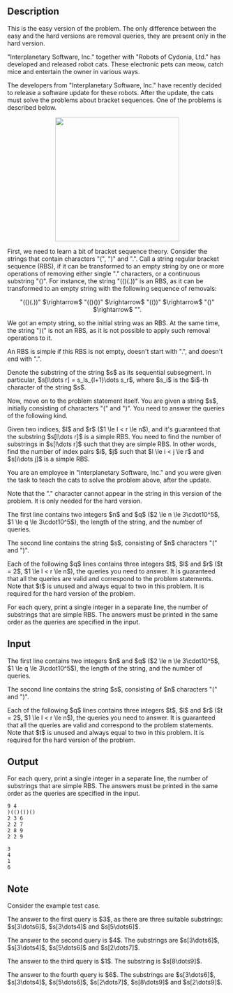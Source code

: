 ## Description

<div><p><span class="tex-font-style-it">This is the easy version of the problem. The only difference between the easy and the hard versions are removal queries, they are present only in the hard version.</span></p><p>"Interplanetary Software, Inc." together with "Robots of Cydonia, Ltd." has developed and released robot cats. These electronic pets can meow, catch mice and entertain the owner in various ways.</p><p>The developers from "Interplanetary Software, Inc." have recently decided to release a software update for these robots. After the update, the cats must solve the problems about bracket sequences. One of the problems is described below.</p><center> <img class="tex-graphics" src="file://NGSKZbGV.png" style="max-width: 100.0%;max-height: 100.0%;" width="284px"> </center><p>First, we need to learn a bit of bracket sequence theory. Consider the strings that contain characters "<span class="tex-font-style-tt">(</span>", "<span class="tex-font-style-tt">)</span>" and "<span class="tex-font-style-tt">.</span>". Call a string <span class="tex-font-style-it">regular bracket sequence (RBS)</span>, if it can be transformed to an empty string by one or more operations of removing either single "<span class="tex-font-style-tt">.</span>" characters, or a continuous substring "<span class="tex-font-style-tt">()</span>". For instance, the string "<span class="tex-font-style-tt">(()(.))</span>" is an RBS, as it can be transformed to an empty string with the following sequence of removals:</p><center> "<span class="tex-font-style-tt">(()(<span class="tex-font-style-underline">.</span>))</span>" $\rightarrow$ "<span class="tex-font-style-tt">(()<span class="tex-font-style-underline">()</span>)</span>" $\rightarrow$ "<span class="tex-font-style-tt">(<span class="tex-font-style-underline">()</span>)</span>" $\rightarrow$ "<span class="tex-font-style-tt"><span class="tex-font-style-underline">()</span></span>" $\rightarrow$ "". </center><p>We got an empty string, so the initial string was an RBS. At the same time, the string "<span class="tex-font-style-tt">)(</span>" is not an RBS, as it is not possible to apply such removal operations to it.</p><p>An RBS is <span class="tex-font-style-it">simple</span> if this RBS is not empty, doesn't start with "<span class="tex-font-style-tt">.</span>", and doesn't end with "<span class="tex-font-style-tt">.</span>".</p><p>Denote the <span class="tex-font-style-it">substring</span> of the string $s$ as its sequential subsegment. In particular, $s[l\dots r] = s_ls_{l+1}\dots s_r$, where $s_i$ is the $i$-th character of the string $s$.</p><p>Now, move on to the problem statement itself. You are given a string $s$, initially consisting of characters "<span class="tex-font-style-tt">(</span>" and "<span class="tex-font-style-tt">)</span>". You need to answer the queries of the following kind.</p><p>Given two indices, $l$ and $r$ ($1 \le l &lt; r \le n$), and it's <span class="tex-font-style-bf">guaranteed</span> that the substring $s[l\dots r]$ is a <span class="tex-font-style-bf">simple RBS</span>. You need to find the number of substrings in $s[l\dots r]$ such that they are simple RBS. In other words, find the number of index pairs $i$, $j$ such that $l \le i &lt; j \le r$ and $s[i\dots j]$ is a simple RBS.</p><p>You are an employee in "Interplanetary Software, Inc." and you were given the task to teach the cats to solve the problem above, after the update.</p><p><span class="tex-font-style-it">Note that the "<span class="tex-font-style-tt">.</span>" character cannot appear in the string in this version of the problem. It is only needed for the hard version.</span></p></div><div class="input-specification"><p>The first line contains two integers $n$ and $q$ ($2 \le n \le 3\cdot10^5$, $1 \le q \le 3\cdot10^5$), the length of the string, and the number of queries.</p><p>The second line contains the string $s$, consisting of $n$ characters "<span class="tex-font-style-tt">(</span>" and "<span class="tex-font-style-tt">)</span>".</p><p>Each of the following $q$ lines contains three integers $t$, $l$ and $r$ ($t = 2$, $1 \le l &lt; r \le n$), the queries you need to answer. It is guaranteed that all the queries are valid and correspond to the problem statements. <span class="tex-font-style-bf">Note that</span> $t$ is unused and always equal to two in this problem. It is required for the hard version of the problem.</p></div><div class="output-specification"><p>For each query, print a single integer in a separate line, the number of substrings that are simple RBS. The answers must be printed in the same order as the queries are specified in the input.</p></div>

## Input

<p>The first line contains two integers $n$ and $q$ ($2 \le n \le 3\cdot10^5$, $1 \le q \le 3\cdot10^5$), the length of the string, and the number of queries.</p><p>The second line contains the string $s$, consisting of $n$ characters "<span class="tex-font-style-tt">(</span>" and "<span class="tex-font-style-tt">)</span>".</p><p>Each of the following $q$ lines contains three integers $t$, $l$ and $r$ ($t = 2$, $1 \le l &lt; r \le n$), the queries you need to answer. It is guaranteed that all the queries are valid and correspond to the problem statements. <span class="tex-font-style-bf">Note that</span> $t$ is unused and always equal to two in this problem. It is required for the hard version of the problem.</p>

## Output

<p>For each query, print a single integer in a separate line, the number of substrings that are simple RBS. The answers must be printed in the same order as the queries are specified in the input.</p>





```input1
9 4
)(()())()
2 3 6
2 2 7
2 8 9
2 2 9
```




```output1
3
4
1
6
```



## Note

<p>Consider the example test case.</p><p>The answer to the first query is $3$, as there are three suitable substrings: $s[3\dots6]$, $s[3\dots4]$ and $s[5\dots6]$.</p><p>The answer to the second query is $4$. The substrings are $s[3\dots6]$, $s[3\dots4]$, $s[5\dots6]$ and $s[2\dots7]$.</p><p>The answer to the third query is $1$. The substring is $s[8\dots9]$.</p><p>The answer to the fourth query is $6$. The substrings are $s[3\dots6]$, $s[3\dots4]$, $s[5\dots6]$, $s[2\dots7]$, $s[8\dots9]$ and $s[2\dots9]$.</p>
